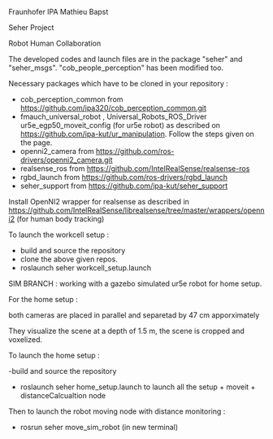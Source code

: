 Fraunhofer IPA
Mathieu Bapst

Seher Project

Robot Human Collaboration

The developed codes and launch files are in the package "seher" and "seher_msgs". "cob_people_perception" has been modified too.

Necessary packages which have to be cloned in your repository :
- cob_perception_common from https://github.com/ipa320/cob_perception_common.git
- fmauch_universal_robot , Universal_Robots_ROS_Driver ur5e_egp50_moveit_config (for ur5e robot) as described on https://github.com/ipa-kut/ur_manipulation. Follow the steps given on the page.
- openni2_camera from https://github.com/ros-drivers/openni2_camera.git
- realsense_ros from https://github.com/IntelRealSense/realsense-ros
- rgbd_launch from https://github.com/ros-drivers/rgbd_launch
- seher_support from https://github.com/ipa-kut/seher_support

Install OpenNI2 wrapper for realsense as described in https://github.com/IntelRealSense/librealsense/tree/master/wrappers/openni2 (for human body tracking)




To launch the workcell setup :
- build and source the repository
- clone the above given repos.
- roslaunch seher workcell_setup.launch

SIM BRANCH : working with a gazebo simulated ur5e robot for home setup.

For the home setup :

both cameras are placed in parallel and separetad by 47 cm apporximately

They visualize the scene at a depth of 1.5 m, the scene is cropped and voxelized.

To launch the home setup :

-build and source the repository
- roslaunch seher home_setup.launch to launch all the setup + moveit + distanceCalcualtion node

Then to launch the robot moving node with distance monitoring :
- rosrun seher move_sim_robot (in new terminal)
